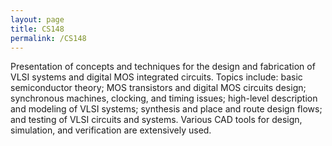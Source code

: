 ```yaml
---
layout: page
title: CS148
permalink: /CS148
---
```

Presentation of concepts and techniques for the design and fabrication of VLSI systems and digital MOS integrated circuits. Topics include: basic semiconductor theory; MOS transistors and digital MOS circuits design; synchronous machines, clocking, and timing issues; high-level description and modeling of VLSI systems; synthesis and place and route design flows; and testing of VLSI circuits and systems. Various CAD tools for design, simulation, and verification are extensively used.

